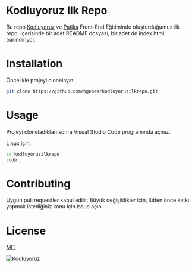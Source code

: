# Kodluyoruz Ilk Repo

Bu repo [Kodluyoruz](https://kodluyoruz.org) ve [Patika](https://patika.dev) Front-End Eğitiminde oluşturduğumuz ilk repo. İçerisinde bir adet README dosyası, bir adet de index.html barındırıyor.

# Installation

Öncelikle projeyi clonelayın.

```bash 
git clone https://github.com/bgebes/kodluyoruzilkrepo.git
```

# Usage

Projeyi cloneladıktan sonra Visual Studio Code programında açınız.

Linux için:

```bash
cd kodluyoruzilkrepo
code .
```

# Contributing

Uygun pull requestler kabul edilir. Büyük değişiklikler için, lütfen önce katkı yapmak istediğiniz konu için issue açın.

# License

[MIT](https://choosealicense.com/licenses/mit/)

![Kodluyoruz](https://camo.githubusercontent.com/06cfb69ee04911283e17b4523b0b861f111ad91fd51d7a65f944e6d1a10674bf/68747470733a2f2f6d69726f2e6d656469756d2e636f6d2f6d61782f333135302f322a545a654b306b794854524856763367556938427451672e706e67)
